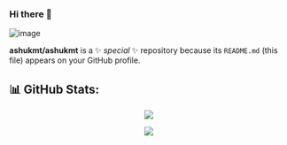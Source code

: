 ### Hi there 👋
![image](https://github.com/ashukmt/ashukmt/assets/132146622/993007c9-73e9-4056-8706-1a214830dfde)



**ashukmt/ashukmt** is a ✨ _special_ ✨ repository because its `README.md` (this file) appears on your GitHub profile.

## 📊 **GitHub Stats**:
<p align="center">
  <a href="https://git.io/streak-stats"><img src="https://streak-stats.demolab.com?user=ashukmt&theme=highcontrast&hide_border=true"/></a>
</p>



<p align="center">
  <a href="https://skillicons.dev">
    <img src="https://skillicons.dev/icons?i=react,js,html,css,redux,nodejs,python,java,git" />
  </a>
</p>




<!--
Here are some ideas to get you started:

- 🔭 I’m currently working on ...
- 🌱 I’m currently learning ...
- 👯 I’m looking to collaborate on ...
- 🤔 I’m looking for help with ...
- 💬 Ask me about ...
- 📫 How to reach me: ...
- 😄 Pronouns: ...
- ⚡ Fun fact: ...
-->
